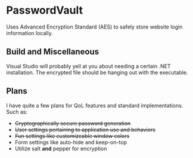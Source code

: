 # PasswordVault
Uses Advanced Encryption Standard (AES) to safely store website login information locally.

## Build and Miscellaneous
Visual Studio will probably yell at you about needing a certain .NET installation. The encrypted file should be hanging out with the executable.

## Plans
I have quite a few plans for QoL features and standard implementations. 
Such as:
   - ~~Cryptographically secure password generation~~
   - ~~User settings pertaining to application use and behaviors~~
   - ~~Fun settings like customizeable window colors~~
   - Form settings like auto-hide and keep-on-top
   - Utilize salt ****and**** pepper for encryption
